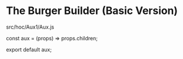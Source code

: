# The Burger Builder (Basic Version)

src/hoc/Aux1/Aux.js

const aux = (props) => props.children;

export default aux;
